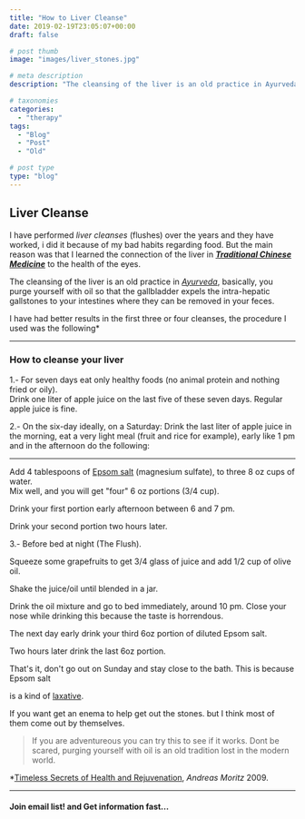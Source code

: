 ```yaml
---
title: "How to Liver Cleanse"
date: 2019-02-19T23:05:07+00:00
draft: false

# post thumb
image: "images/liver_stones.jpg"

# meta description
description: "The cleansing of the liver is an old practice in Ayurveda, basically, you purge yourself with oil"

# taxonomies
categories: 
  - "therapy"
tags:
  - "Blog"
  - "Post"
  - "Old"

# post type
type: "blog"
---
```

Liver Cleanse
-------------

I have performed _liver cleanses_ (flushes) over the years and they have worked, i did it because of my bad habits regarding food. But the main reason was that I learned the connection of the liver in [**_Traditional Chinese Medicine_**](../traditional-chinese-medicine/) to the health of the eyes.

The cleansing of the liver is an old practice in [_Ayurveda_](https://en.wikipedia.org/wiki/Ayurveda), basically, you purge yourself with oil so that the gallbladder expels the intra-hepatic gallstones to your intestines where they can be removed in your feces.

I have had better results in the first three or four cleanses, the procedure I used was the following\*

* * *

### How to cleanse your liver

1.- For seven days eat only healthy foods (no animal protein and nothing fried or oily).  
Drink one liter of apple juice on the last five of these seven days. Regular apple juice is fine.

2.- On the six-day ideally, on a Saturday: Drink the last liter of apple juice in the morning, eat a very light meal (fruit and rice for example), early like 1 pm and in the afternoon do the following:

* * *

Add 4 tablespoons of [Epsom salt](https://en.wikipedia.org/wiki/Magnesium_sulfate) (magnesium sulfate), to three 8 oz cups of water.  
Mix well, and you will get "four" 6 oz portions (3/4 cup).

Drink your first portion early afternoon between 6 and 7 pm.

Drink your second portion two hours later.

3.- Before bed at night (The Flush).

Squeeze some grapefruits to get 3/4 glass of juice and add 1/2 cup of olive oil.

Shake the juice/oil until blended in a jar.

Drink the oil mixture and go to bed immediately, around 10 pm. Close your nose while drinking this because the taste is horrendous.

The next day early drink your third 6oz portion of diluted Epsom salt.

Two hours later drink the last 6oz portion.

That's it, don't go out on Sunday and stay close to the bath. This is because Epsom salt

is a kind of [laxative](https://www.healthline.com/nutrition/20-natural-laxatives).

If you want get an enema to help get out the stones. but I think most of them come out by themselves.

>If you are adventureous you can try this to see if it works. Dont be scared, purging yourself with oil is an old tradition lost in the modern world.

\*[Timeless Secrets of Health and Rejuvenation](https://www.amazon.com/Timeless-Secrets-Health-Rejuvenation-4th/dp/097927575X), _Andreas Moritz_ 2009.

* * *

#### Join email list! and Get information fast...